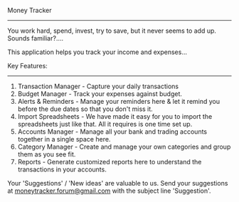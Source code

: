 Money Tracker
*************

You work hard, spend, invest, try to save, but it never seems to add up. Sounds familiar?.... 

This application helps you track your income and expenses...

Key Features:
************
1. Transaction Manager - Capture your daily transactions
2. Budget Manager - Track your expenses against budget. 
3. Alerts & Reminders - Manage your reminders here & let it remind you before the due dates so that you don't miss it.
4. Import Spreadsheets - We have made it easy for you to import the spreadsheets just like that. All it requires is one time set up. 
5. Accounts Manager - Manage all your bank and trading accounts together in a single space here.
6. Category Manager - Create and manage your own categories and group them as you see fit.
7. Reports - Generate customized reports here to understand the transactions in your accounts.

Your 'Suggestions' / 'New ideas' are valuable to us. 
Send your suggestions at moneytracker.forum@gmail.com with the subject line 'Suggestion'.
